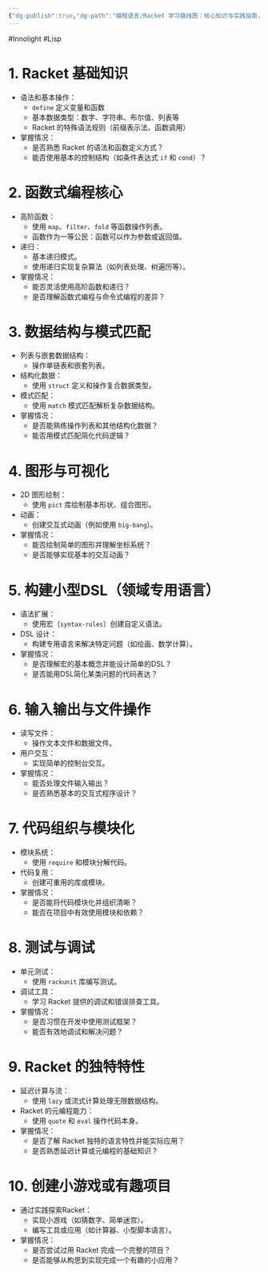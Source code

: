 ```yaml
---
{"dg-publish":true,"dg-path":"编程语言/Racket 学习路线图：核心知识与实践指南.md","permalink":"/编程语言/Racket 学习路线图：核心知识与实践指南/","created":"2025-02-10T15:20:17.558+08:00","updated":"2025-05-15T14:34:12.874+08:00"}
---
```


#Innolight #Lisp 

# 1. Racket 基础知识

- 语法和基本操作：
  - `define` 定义变量和函数
  - 基本数据类型：数字、字符串、布尔值、列表等
  - Racket 的特殊语法规则（前缀表示法、函数调用）
- 掌握情况：  
  - 是否熟悉 Racket 的语法和函数定义方式？  
  - 能否使用基本的控制结构（如条件表达式 `if` 和 `cond`）？

# 2. 函数式编程核心

- 高阶函数：
  - 使用 `map`、`filter`、`fold` 等函数操作列表。
  - 函数作为一等公民：函数可以作为参数或返回值。
- 递归：
  - 基本递归模式。
  - 使用递归实现复杂算法（如列表处理、树遍历等）。
- 掌握情况：  
  - 能否灵活使用高阶函数和递归？  
  - 是否理解函数式编程与命令式编程的差异？

# 3. 数据结构与模式匹配

- 列表与嵌套数据结构：
  - 操作单链表和嵌套列表。
- 结构化数据：
  - 使用 `struct` 定义和操作复合数据类型。
- 模式匹配：
  - 使用 `match` 模式匹配解析复杂数据结构。
- 掌握情况：  
  - 是否能熟练操作列表和其他结构化数据？  
  - 能否用模式匹配简化代码逻辑？

# 4. 图形与可视化

- 2D 图形绘制：
  - 使用 `pict` 库绘制基本形状、组合图形。  
- 动画：
  - 创建交互式动画（例如使用 `big-bang`）。  
- 掌握情况：  
  - 能否绘制简单的图形并理解坐标系统？  
  - 是否能够实现基本的交互动画？

# 5. 构建小型DSL（领域专用语言）

- 语法扩展：
  - 使用宏（`syntax-rules`）创建自定义语法。  
- DSL 设计：
  - 构建专用语言来解决特定问题（如绘画、数学计算）。  
- 掌握情况：  
  - 是否理解宏的基本概念并能设计简单的DSL？  
  - 是否能用DSL简化某类问题的代码表达？

# 6. 输入输出与文件操作

- 读写文件：
  - 操作文本文件和数据文件。
- 用户交互：
  - 实现简单的控制台交互。
- 掌握情况：  
  - 能否处理文件输入输出？  
  - 是否熟悉基本的交互式程序设计？

# 7. 代码组织与模块化

- 模块系统：
  - 使用 `require` 和模块分解代码。  
- 代码复用：
  - 创建可重用的库或模块。  
- 掌握情况：  
  - 是否能将代码模块化并组织清晰？  
  - 能否在项目中有效使用模块和依赖？

# 8. 测试与调试

- 单元测试：
  - 使用 `rackunit` 库编写测试。  
- 调试工具：
  - 学习 Racket 提供的调试和错误排查工具。
- 掌握情况：  
  - 是否习惯在开发中使用测试框架？  
  - 能否有效地调试和解决问题？

# 9. Racket 的独特特性

- 延迟计算与流：
  - 使用 `lazy` 或流式计算处理无限数据结构。  
- Racket 的元编程能力：
  - 使用 `quote` 和 `eval` 操作代码本身。  
- 掌握情况：  
  - 是否了解 Racket 独特的语言特性并能实际应用？  
  - 是否熟悉延迟计算或元编程的基础知识？

# 10. 创建小游戏或有趣项目

- 通过实践探索Racket：
  - 实现小游戏（如猜数字、简单迷宫）。  
  - 编写工具或应用（如计算器、小型脚本语言）。  
- 掌握情况：  
  - 是否尝试过用 Racket 完成一个完整的项目？  
  - 是否能够从构思到实现完成一个有趣的小应用？